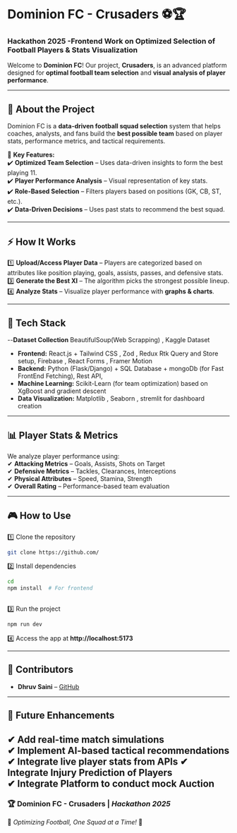 # **Dominion FC - Crusaders** ⚽🏆  
### **Hackathon 2025 -Frontend Work on Optimized Selection of Football Players & Stats Visualization**  


Welcome to **Dominion FC**! Our project, **Crusaders**, is an advanced platform designed for **optimal football team selection** and **visual analysis of player performance**.  

---

## 🚀 **About the Project**  
Dominion FC is a **data-driven football squad selection** system that helps coaches, analysts, and fans build the **best possible team** based on player stats, performance metrics, and tactical requirements.  

🔹 **Key Features:**  
✔️ **Optimized Team Selection** – Uses data-driven insights to form the best playing 11.  
✔️ **Player Performance Analysis** – Visual representation of key stats.  
✔️ **Role-Based Selection** – Filters players based on positions (GK, CB, ST, etc.).  
✔️ **Data-Driven Decisions** – Uses past stats to recommend the best squad.  

---

## ⚡ **How It Works**  
1️⃣ **Upload/Access Player Data** – Players are categorized based on attributes like position playing, goals, assists, passes, and defensive stats.    
3️⃣ **Generate the Best XI** – The algorithm picks the strongest possible lineup.  
4️⃣ **Analyze Stats** – Visualize player performance with **graphs & charts**.  

---

## 🎯 **Tech Stack**  
--**Dataset Collection** BeautifulSoup(Web Scrapping) , Kaggle Dataset
- **Frontend:** React.js + Tailwind CSS , Zod , Redux Rtk Query and Store setup, Firebase , React Forms , Framer Motion 
- **Backend:** Python (Flask/Django) + SQL Database + mongoDb (for Fast FrontEnd Fetching), Rest API, 
- **Machine Learning:** Scikit-Learn (for team optimization)  based on XgBoost and gradient descent
- **Data Visualization:** Matplotlib , Seaborn , stremlit for dashboard creation 

---

## 📊 **Player Stats & Metrics**  
We analyze player performance using:  
✔ **Attacking Metrics** – Goals, Assists, Shots on Target  
✔ **Defensive Metrics** – Tackles, Clearances, Interceptions  
✔ **Physical Attributes** – Speed, Stamina, Strength  
✔ **Overall Rating** – Performance-based team evaluation  

---

## 🎮 **How to Use**  
1️⃣ Clone the repository  
```bash  
git clone https://github.com/
```
2️⃣ Install dependencies  
```bash  
cd  
npm install  # For frontend  
 
```
3️⃣ Run the project  
```bash  
npm run dev  
```
4️⃣ Access the app at **http://localhost:5173**  

---

## 🤝 **Contributors**  
- **Dhruv Saini** – [GitHub](https://github.com/iamdhruvsaini)  


---

## 📌 **Future Enhancements**  
✔ Add **real-time match simulations**  
✔ Implement **AI-based tactical recommendations**  
✔ Integrate **live player stats from APIs** 
✔ Integrate **Injury Prediction of Players**  
✔ Integrate **Platform to conduct mock Auction**
---

### 🏆 **Dominion FC - Crusaders** | *Hackathon 2025*  
🚀 *Optimizing Football, One Squad at a Time!* 🚀  

